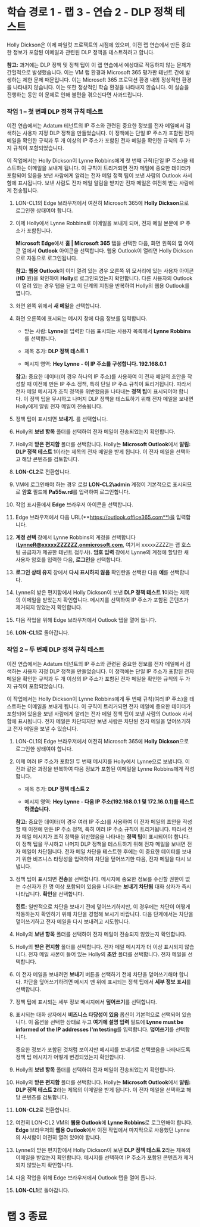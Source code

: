 # 학습 경로 1 - 랩 3 - 연습 2 - DLP 정책 테스트

Holly Dickson은 이제 파일럿 프로젝트의 시점에 있으며, 이전 랩 연습에서 만든 중요한 정보가 포함된 이메일과 관련된 DLP 정책을 테스트하려고 합니다. 

**참고:** 과거에는 DLP 정책 및 정책 팁이 이 랩 연습에서 예상대로 작동하지 않는 문제가 간헐적으로 발생했습니다. 이는 VM 랩 환경과 Microsoft 365 평가판 테넌트 간에 발생하는 제한 문제 때문입니다. 이는 Microsoft 365 프로덕션 환경 내의 정상적인 환경을 나타내지 않습니다. 이는 또한 정상적인 학습 환경을 나타내지 않습니다. 이 실습을 진행하는 동안 이 문제로 인해 불편을 겪으신다면 사과드립니다.

### 작업 1 – 첫 번째 DLP 정책 규칙 테스트

이전 연습에서는 Adatum 테넌트의 IP 주소와 관련된 중요한 정보를 전자 메일에서 검색하는 사용자 지정 DLP 정책을 만들었습니다. 이 정책에는 단일 IP 주소가 포함된 전자 메일을 확인한 규칙과 두 개 이상의 IP 주소가 포함된 전자 메일을 확인한 규칙의 두 가지 규칙이 포함되었습니다. 

이 작업에서는 Holly Dickson이 Lynne Robbins에게 첫 번째 규칙(단일 IP 주소)을 테스트하는 이메일을 보내게 됩니다. 이 규칙이 트리거되면 전자 메일에 중요한 데이터가 포함되어 있음을 보낸 사람에게 알리는 전자 메일 정책 팁이 보낸 사람의 Outlook 사서함에 표시됩니다. 보낸 사람도 전자 메일 알림을 받지만 전자 메일은 여전히 받는 사람에게 전송됩니다.

1. LON-CL1의 Edge 브라우저에서 여전히 Microsoft 365에 **Holly Dickson**으로 로그인한 상태여야 합니다. 

2. 이제 Holly에서 Lynne Robbins로 이메일을 보내게 되며, 전자 메일 본문에 IP 주소가 포함됩니다. <br/>

    **Microsoft Edge**에서 **홈 | Microsoft 365** 탭을 선택한 다음, 화면 왼쪽의 앱 아이콘 열에서 **Outlook** 아이콘을 선택합니다. 웹용 Outlook이 열리면 Holly Dickson으로 자동으로 로그인됩니다.  <br/>

    **참고:** **웹용 Outlook**이 이미 열려 있는 경우 오른쪽 위 모서리에 있는 사용자 아이콘(**HD** 원)을 확인하여 **Holly**로 로그인되었는지 확인합니다. 다른 사용자의 Outlook이 열려 있는 경우 탭을 닫고 이 단계의 지침을 반복하여 Holly의 웹용 Outlook를 엽니다.

3. 화면 왼쪽 위에서 **새 메일**을 선택합니다. 

4. 화면 오른쪽에 표시되는 메시지 창에 다음 정보를 입력합니다.

    - 받는 사람: **Lynne**을 입력한 다음 표시되는 사용자 목록에서 **Lynne Robbins**를 선택합니다.

    - 제목 추가: **DLP 정책 테스트 1**

    - 메시지 영역: **Hey Lynne - 이 IP 주소를 구성합니다. 192.168.0.1**

    **참고:** 중요한 데이터(이 경우 하나의 IP 주소)를 사용하여 이 전자 메일의 초안을 작성할 때 이전에 만든 IP 주소 정책, 특히 단일 IP 주소 규칙이 트리거됩니다. 따라서 전자 메일 메시지가 조직 정책을 위반했음을 나타내는 **정책 팁**이 표시되어야 합니다. 이 정책 팁을 무시하고 나머지 DLP 정책을 테스트하기 위해 전자 메일을 보내면 Holly에게 알림 전자 메일이 전송됩니다.

5. 정책 팁이 표시되면 **보내기.** 를 선택합니다.

6. Holly의 **보낸 항목** 폴더를 선택하여 전자 메일이 전송되었는지 확인합니다.

7. Holly의 **받은 편지함** 폴더를 선택합니다. Holly는 **Microsoft Outlook**에서 **알림: DLP 정책 테스트 1**이라는 제목의 전자 메일을 받게 됩니다. 이 전자 메일을 선택하고 해당 콘텐츠를 검토합니다. 

8. **LON-CL2**로 전환합니다. 

9. VM에 로그인해야 하는 경우 로컬 **LON-CL2\admin** 계정이 기본적으로 표시되므로 **암호** 필드에 **Pa55w.rd**를 입력하여 로그인합니다. 

10. 작업 표시줄에서 **Edge** 브라우저 아이콘을 선택합니다.

11. Edge 브라우저에서 다음 URL(**https://outlook.office365.com**)을 입력합니다.

12. **계정 선택** 창에서 Lynne Robbins의 계정을 선택합니다(**LynneR@xxxxxZZZZZZ.onmicrosoft.com**, 여기서 xxxxxZZZZ는 랩 호스팅 공급자가 제공한 테넌트 접두사). **암호 입력** 창에서 Lynne의 계정에 할당한 새 사용자 암호를 입력한 다음, **로그인**을 선택합니다. 

13. **로그인 상태 유지** 창에서 **다시 표시하지 않음** 확인란을 선택한 다음 **예**를 선택합니다.

14. Lynne의 받은 편지함에서 Holly Dickson이 보낸 **DLP 정책 테스트 1**이라는 제목의 이메일을 받았는지 확인합니다. 메시지를 선택하여 IP 주소가 포함된 콘텐츠가 제거되지 않았는지 확인합니다. 

15. 다음 작업을 위해 Edge 브라우저에서 Outlook 탭을 열어 둡니다.

16. **LON-CL1**로 돌아갑니다.

    
### 작업 2 – 두 번째 DLP 정책 규칙 테스트

이전 연습에서는 Adatum 테넌트의 IP 주소와 관련된 중요한 정보를 전자 메일에서 검색하는 사용자 지정 DLP 정책을 만들었습니다. 이 정책에는 단일 IP 주소가 포함된 전자 메일을 확인한 규칙과 두 개 이상의 IP 주소가 포함된 전자 메일을 확인한 규칙의 두 가지 규칙이 포함되었습니다. 
    
이 작업에서는 Holly Dickson이 Lynne Robbins에게 두 번째 규칙(여러 IP 주소)을 테스트하는 이메일을 보내게 됩니다. 이 규칙이 트리거되면 전자 메일에 중요한 데이터가 포함되어 있음을 보낸 사람에게 알리는 전자 메일 정책 팁이 보낸 사람의 Outlook 사서함에 표시됩니다. 전자 메일은 차단되지만 보낸 사람은 차단된 전자 메일을 덮어쓰기하고 전자 메일을 보낼 수 있습니다.  

1. LON-CL1의 Edge 브라우저에서 여전히 Microsoft 365에 **Holly Dickson**으로 로그인한 상태여야 합니다. 
    
2. 이제 여러 IP 주소가 포함된 두 번째 메시지를 Holly에서 Lynne으로 보냅니다. 이전과 같은 과정을 반복하여 다음 정보가 포함된 이메일을 Lynne Robbins에게 작성합니다. 

    - 제목 추가: **DLP 정책 테스트 2**

    - 메시지 영역: **Hey Lynne - 다음 IP 주소(192.168.0.1 및 172.16.0.1)를 테스트하겠습니다.**

    **참고:** 중요한 데이터(이 경우 여러 IP 주소)를 사용하여 이 전자 메일의 초안을 작성할 때 이전에 만든 IP 주소 정책, 특히 여러 IP 주소 규칙이 트리거됩니다. 따라서 전자 메일 메시지가 조직 정책을 위반했음을 나타내는 **정책 팁**이 표시되어야 합니다. 이 정책 팁을 무시하고 나머지 DLP 정책을 테스트하기 위해 전자 메일을 보내면 전자 메일이 차단됩니다. 전자 메일 차단을 테스트한 후에는 이 중요한 데이터를 보내기 위한 비즈니스 타당성을 입력하여 차단을 덮어쓰기한 다음, 전자 메일을 다시 보냅니다.

3. 정책 팁이 표시되면 **전송**을 선택합니다. 메시지에 중요한 정보를 수신할 권한이 없는 수신자가 한 명 이상 포함되어 있음을 나타내는 **보내기 차단됨** 대화 상자가 즉시 나타납니다. **확인**을 선택합니다. <br/>

    **힌트:** 일반적으로 차단을 보내기 전에 덮어쓰기하지만, 이 경우에는 차단이 어떻게 작동하는지 확인하기 위해 차단을 경험해 보시기 바랍니다. 다음 단계에서는 차단을 덮어쓰기하고 전자 메일을 다시 보내려고 시도합니다.

4. Holly의 **보낸 항목** 폴더를 선택하여 전자 메일이 전송되지 않았는지 확인합니다.

5. Holly의 **받은 편지함** 폴더를 선택합니다. 전자 메일 메시지가 더 이상 표시되지 않습니다. 전자 메일 사본이 들어 있는 Holly의 **초안** 폴더를 선택합니다. 전자 메일을 선택합니다.

6. 이 전자 메일을 보내려면 **보내기** 버튼을 선택하기 전에 차단을 덮어쓰기해야 합니다. 차단을 덮어쓰기하려면 메시지 맨 위에 표시되는 정책 팁에서 **세부 정보 표시**를 선택합니다.

7. 정책 팁에 표시되는 세부 정보 메시지에서 **덮어쓰기**를 선택합니다.

8. 표시되는 대화 상자에서 **비즈니스 타당성이 있음** 옵션이 기본적으로 선택되어 있습니다. 이 옵션을 선택한 상태로 두고 **여기에 설명 입력** 필드에 **Lynne must be informed of the IP addresses I'm testing**를 입력합니다. **덮어쓰기**를 선택합니다. <br/>

    중요한 정보가 포함된 것처럼 보이지만 메시지를 보내기로 선택했음을 나타내도록 정책 팁 메시지가 어떻게 변경되었는지 확인합니다.

9. Holly의 **보낸 항목** 폴더를 선택하여 전자 메일이 전송되었는지 확인합니다.

10. Holly의 **받은 편지함** 폴더를 선택합니다. Holly는 **Microsoft Outlook**에서 **알림: DLP 정책 테스트 2**라는 제목의 이메일을 받게 됩니다. 이 전자 메일을 선택하고 해당 콘텐츠를 검토합니다.
    
11. **LON-CL2**로 전환합니다. 

12. 여전히 LON-CL2 VM의 **웹용 Outlook**에 **Lynne Robbins**로 로그인해야 합니다. **Edge** 브라우저의 **웹용 Outlook**에서 이전 작업에서 마지막으로 사용했던 Lynne의 사서함이 여전히 열려 있어야 합니다.

13. Lynne의 받은 편지함에서 Holly Dickson이 보낸 **DLP 정책 테스트 2**라는 제목의 이메일을 받았는지 확인합니다. 메시지를 선택하여 IP 주소가 포함된 콘텐츠가 제거되지 않았는지 확인합니다. 

14. 다음 작업을 위해 Edge 브라우저에서 Outlook 탭을 열어 둡니다.

15. **LON-CL1**로 돌아갑니다.

    
# 랩 3 종료
